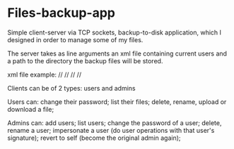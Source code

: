 # Files-backup-app
Simple client-server via TCP sockets, backup-to-disk application, which I designed in order to manage some of my files.

The server takes as line arguments an xml file containing current users and a path to the directory the backup
files will be stored.

xml file example: 
	// <users>
	//	<user name="admin" password="test" role="admin"/>
	//	<user name="mike" password="pass" role="user"/>
	// </users>

Clients can be of 2 types: users and admins

Users can:  change their password; 
			list their files;
			delete, rename, upload or download a file;

Admins can: add users;
			list users;
			change the password of a user;
			delete, rename a user;
			impersonate a user (do user operations with that user's signature);
			revert to self (become the original admin again);
